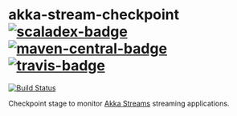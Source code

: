 # akka-stream-checkpoint [![scaladex-badge][]][scaladex] [![maven-central-badge][]][maven-central] [![travis-badge][]][travis]
[scaladex]:              https://index.scala-lang.org/svezfaz/akka-stream-checkpoint
[scaladex-badge]:        https://index.scala-lang.org/svezfaz/akka-stream-checkpoint/latest.svg
[maven-central]:         https://search.maven.org/search?q=akka-stream-checkpoint
[maven-central-badge]:   https://maven-badges.herokuapp.com/maven-central/com.github.svezfaz/akka-stream-checkpoint-core_2.12/badge.svg
[travis]:                https://travis-ci.org/svezfaz/akka-stream-checkpoint
[travis-badge]:          https://travis-ci.org/svezfaz/akka-stream-checkpoint.svg?branch=master

[![Build Status](https://travis-ci.org/svezfaz/akka-stream-checkpoint.svg?branch=master)]()

Checkpoint stage to monitor [Akka Streams](http://doc.akka.io/docs/akka/current/scala/stream/index.html) streaming applications.

